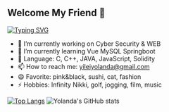 ## Welcome My Friend 👋

[![Typing SVG](https://readme-typing-svg.demolab.com?font=Montserrat&pause=1000&color=F76A6A&center=%E7%9C%9F%E7%9A%84&vCenter=%E7%9C%9F%E7%9A%84&repeat=%E7%9C%9F%E7%9A%84&random=%E9%94%99%E8%AF%AF%E7%9A%84&width=435&lines=Hi%EF%BC%8CI%E2%80%98m+Yolanda+and+I+love+Rose)](https://git.io/typing-svg)

- 🔭 I’m currently working on Cyber Security & WEB
- 🌱 I’m currently learning Vue MySQL Springboot
- 💬 Language: C, C++, JAVA, JavaScript, Solidity
- 📫 How to reach me: yileiyolanda@gmail.com
- 😄 Favorite: pink&black, sushi, cat, fashion
- ⚡ Hobbies: Infinity Nikki, golf, jogging, film, music

[![Top Langs](https://github-readme-stats.vercel.app/api/top-langs/?username=YolandaRose)](https://github.com/YolandaRose/github-readme-stats)
![Yolanda's GitHub stats](https://github-readme-stats.vercel.app/api?username=YolandaRose&show_icons=true&theme=dracula)
